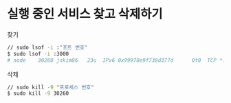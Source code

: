 





# 실행 중인 서비스 찾고 삭제하기

찾기

~~~~bash
// sudo lsof -i :"포트 번호"
$ sudo lsof -i :3000
# node    30260 jskim86   23u  IPv6 0x99978e9f738d377d      0t0  TCP *:hbci (LISTEN)
~~~~

삭제

~~~bash
// sudo kill -9 "프로세스 번호"
$ sudo kill -9 30260
~~~

